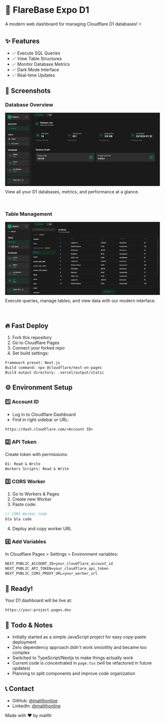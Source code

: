 # 🚀 FlareBase Expo D1
A modern web dashboard for managing Cloudflare D1 databases! ⚡

## ✨ Features
- ✅ Execute SQL Queries
- ✅ View Table Structures
- ✅ Monitor Database Metrics
- ✅ Dark Mode Interface
- ✅ Real-time Updates

## 📸 Screenshots

### Database Overview
<img src="screenshots/pic0.png" alt="FlareBase Database Metrics" width="780" align="left" style="margin-bottom: 10px;"/>

View all your D1 databases, metrics, and performance at a glance.

<br clear="left"/>

### Table Management
<img src="screenshots/pic1.png" alt="FlareBase Table View" width="780" align="left" style="margin-bottom: 10px;"/>

Execute queries, manage tables, and view data with our modern interface.

<br clear="left"/>

## 🔥 Fast Deploy
1. Fork this repository
2. Go to Cloudflare Pages
3. Connect your forked repo
4. Set build settings:
```
Framework preset: Next.js
Build command: npx @cloudflare/next-on-pages
Build output directory: .vercel/output/static
```

## ⚙️ Environment Setup

### 1️⃣ Account ID
- Log in to Cloudflare Dashboard
- Find in right sidebar or URL:
```
https://dash.cloudflare.com/<Account ID>
```

### 2️⃣ API Token
Create token with permissions:
```
D1: Read & Write
Workers Scripts: Read & Write
```

### 3️⃣ CORS Worker
1. Go to Workers & Pages
2. Create new Worker
3. Paste code:
```js
// CORS Worker Code
bla bla code
```
4. Deploy and copy worker URL

### 4️⃣ Add Variables
In Cloudflare Pages > Settings > Environment variables:
```
NEXT_PUBLIC_ACCOUNT_ID=your_cloudflare_account_id
NEXT_PUBLIC_API_TOKEN=your_cloudflare_api_token
NEXT_PUBLIC_CORS_PROXY_URL=your_worker_url
```

## 🚀 Ready!
Your D1 dashboard will be live at:
```
https://your-project.pages.dev
```

## 📝 Todo & Notes
- Initially started as a simple JavaScript project for easy copy-paste deployment
- Zero dependency approach didn't work smoothly and became too complex
- Switched to TypeScript/Nextjs to make things actually work
- Current code is concentrated in `page.tsx` (will be refactored in future updates)
- Planning to split components and improve code organization

## 📞 Contact
- GitHub: [@malithonline](https://github.com/malithonline)
- LinkedIn: [@malithonline](https://www.linkedin.com/in/malithonline)

Made with ❤️ by malith
